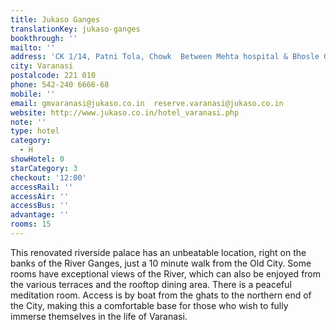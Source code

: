 ```yaml
---
title: Jukaso Ganges
translationKey: jukaso-ganges
bookthrough: ''
mailto: ''
address: 'CK 1/14, Patni Tola, Chowk  Between Mehta hospital & Bhosle Ghat  '
city: Varanasi
postalcode: 221 010
phone: 542-240 6666-68
mobile: ''
email: gmvaranasi@jukaso.co.in  reserve.varanasi@jukaso.co.in
website: http://www.jukaso.co.in/hotel_varanasi.php
note: ''
type: hotel
category:
  - H
showHotel: 0
starCategory: 3
checkout: '12:00'
accessRail: ''
accessAir: ''
accessBus: ''
advantage: ''
rooms: 15
---
```

This renovated riverside palace has an unbeatable location, right on the banks of the River Ganges, just a 10 minute walk from the Old City. Some rooms have exceptional views of the River, which can also be enjoyed from the various terraces and the rooftop dining area. There is a peaceful meditation room.     Access is by boat from the ghats to the northern end of the City, making this a comfortable base for those who wish to fully immerse themselves in the life of Varanasi. 